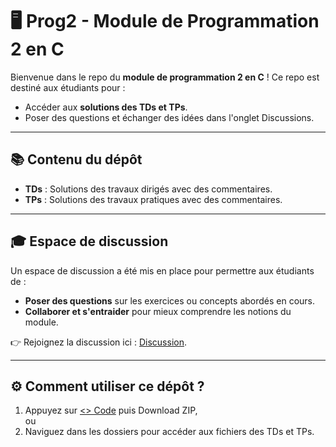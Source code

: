 # 🖥️ Prog2 - Module de Programmation 2 en C

Bienvenue dans le repo du **module de programmation 2 en C** ! Ce repo est destiné aux étudiants pour :  

- Accéder aux **solutions des TDs et TPs**.
- Poser des questions et échanger des idées dans l'onglet Discussions.

---

## 📚 Contenu du dépôt  

- **TDs** : Solutions des travaux dirigés avec des commentaires.  
- **TPs** : Solutions des travaux pratiques avec des commentaires.

---

## 🎓 Espace de discussion  

Un espace de discussion a été mis en place pour permettre aux étudiants de :  
- **Poser des questions** sur les exercices ou concepts abordés en cours.  
- **Collaborer et s'entraider** pour mieux comprendre les notions du module.    

👉 Rejoignez la discussion ici : [Discussion](https://github.com/m-bergui/Prog2/discussions/1).  

---

## ⚙️ Comment utiliser ce dépôt ?  

1. Appuyez sur [<> Code](https://github.com/m-bergui/Prog2/archive/refs/heads/main.zip) puis Download ZIP,\
ou
2. Naviguez dans les dossiers pour accéder aux fichiers des TDs et TPs.
